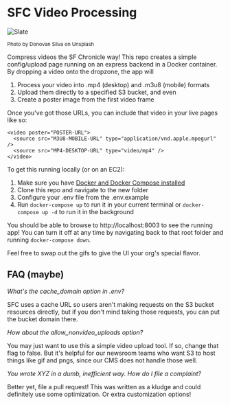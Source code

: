 # SFC Video Processing

![Slate](https://files.sfchronicle.com/static-assets/misc/slate.jpg)

<sup>Photo by Donovan Silva on Unsplash</sup>

Compress videos the SF Chronicle way! This repo creates a simple config/upload page running on an express backend in a Docker container. By dropping a video onto the dropzone, the app will 
1. Process your video into .mp4 (desktop) and .m3u8 (mobile) formats
2. Upload them directly to a specified S3 bucket, and even
3. Create a poster image from the first video frame

Once you've got those URLs, you can include that video in your live pages like so:

```
<video poster="POSTER-URL">
  <source src="M3U8-MOBILE-URL" type="application/vnd.apple.mpegurl" />
  <source src="MP4-DESKTOP-URL" type="video/mp4" />    
</video>
```

To get this running locally (or on an EC2):

1. Make sure you have [Docker and Docker Compose installed](https://docs.docker.com/compose/install/)
1. Clone this repo and navigate to the new folder
1. Configure your .env file from the .env.example
1. Run `docker-compose up` to run it in your current terminal or `docker-compose up -d` to run it in the background

You should be able to browse to http://localhost:8003 to see the running app! You can turn it off at any time by navigating back to that root folder and running `docker-compose down`.

Feel free to swap out the gifs to give the UI your org's special flavor.

## FAQ (maybe)

*What's the cache_domain option in .env?*

SFC uses a cache URL so users aren't making requests on the S3 bucket resources directly, but if you don't mind taking those requests, you can put the bucket domain there.

*How about the allow_nonvideo_uploads option?* 

You may just want to use this a simple video upload tool. If so, change that flag to false. But it's helpful for our newsroom teams who want S3 to host things like gif and pngs, since our CMS does not handle those well.

*You wrote XYZ in a dumb, inefficient way. How do I file a complaint?*

Better yet, file a pull request! This was written as a kludge and could definitely use some optimization. Or extra customization options!